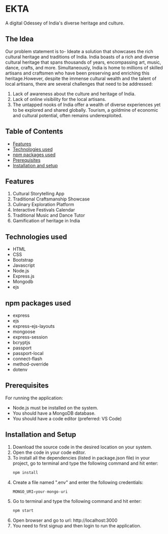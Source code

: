# EKTA
A digital Odessey of India's diverse heritage and culture.

## The Idea
Our problem statement is to- Ideate a solution that showcases the rich cultural heritage and traditions of India. India boasts of a rich and diverse cultural heritage that spans thousands of years, encompassing art, music, dance, crafts, and more. Simultaneously, India is home to millions of skilled artisans and craftsmen who have been preserving and enriching this heritage.However, despite the immense cultural wealth and the talent of local artisans, there are several challenges that need to
be addressed:
1. Lack of awareness about the culture and heritage of India.
2. Lack of online visibility for the local artisans.
3. The untapped nooks of India offer a wealth of diverse experiences yet to be explored and shared globally.
Tourism, a goldmine of economic and cultural potential, often remains underexploited.

## Table of Contents
* [Features](#features)
* [Technologies used](#technologies-used)
* [npm packages used](#npm-packages-used)
* [Prerequisites](#prerequisites)
* [Installation and setup](#installation-and-setup)

## Features
1. Cultural Storytelling App
2. Traditional Craftsmanship Showcase
3. Culinary Exploration Platform
4. Interactive Festivals Calendar
5. Traditional Music and Dance Tutor
6. Gamification of heritage in India

## Technologies used
- HTML
- CSS
- Bootstrap
- Javascript
- Node.js
- Express.js
- Mongodb
- ejs

## npm packages used
- express
- ejs
- express-ejs-layouts
- mongoose
- express-session
- bcryptjs
- passport
- passport-local
- connect-flash
- method-override
- dotenv

## Prerequisites
For running the application:
- Node.js must be installed on the system.
- You should have a MongoDB database.
- You should have a code editor (preferred: VS Code)

## Installation and Setup
1. Download the source code in the desired location on your system.
2. Open the code in your code editor.
3. To install all the dependencies (listed in package.json file) in your project, go to terminal and type the following command and hit enter:
	```sh
	npm install
	```
4. Create a file named ".env" and enter the following credentials:
	```js
	MONGO_URI=your-mongo-uri
	```
5. Go to terminal and type the following command and hit enter:
	```sh
	npm start
	```
6. Open browser and go to url: http://localhost:3000
7. You need to first signup and then login to run the application.

